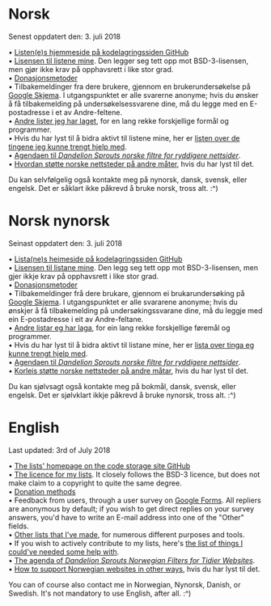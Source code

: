 # Norsk

Senest oppdatert den: 3. juli 2018

• [Listen(e)s hjemmeside på kodelagringssiden GitHub](https://github.com/DandelionSprout/adfilt) <br>
• [Lisensen til listene mine](https://github.com/DandelionSprout/adfilt/blob/master/LICENSE.md). Den legger seg tett opp mot BSD-3-lisensen, men gjør ikke krav på opphavsrett i like stor grad. <br>
• [Donasjonsmetoder](https://sproutsluckycorner.wordpress.com/2017/11/14/my-work-and-contact-resume/#donations) <br>
• Tilbakemeldinger fra dere brukere, gjennom en brukerundersøkelse på [Google Skjema](https://goo.gl/forms/nSzVy6NKXpfWWEqk1). I utgangspunktet er alle svarerne anonyme; hvis du ønsker å få tilbakemelding på undersøkelsessvarene dine, må du legge med en E-postadresse i et av Andre-feltene. <br>
• [Andre lister jeg har laget](https://github.com/DandelionSprout/adfilt/blob/master/README.md#list-of-lists), for en lang rekke forskjellige formål og programmer. <br>
• Hvis du har lyst til å bidra aktivt til listene mine, her er [listen over de tingene jeg kunne trengt hjelp med](https://github.com/DandelionSprout/adfilt#i-hereby-request-help-with). <br>
• [Agendaen til *Dandelion Sprouts norske filtre for ryddigere nettsider*](https://github.com/DandelionSprout/adfilt/blob/master/Wiki/De%20norske%20listenes%20agenda.md). <br>
• [Hvordan støtte norske nettsteder på andre måter](https://github.com/DandelionSprout/adfilt/blob/master/Wiki/How%20to%20support%20websites.md), hvis du har lyst til det.  <br>

Du kan selvfølgelig også kontakte meg på nynorsk, dansk, svensk, eller engelsk. Det er såklart ikke påkrevd å bruke norsk, tross alt. :^) <br>

# Norsk nynorsk

Seinast oppdatert den: 3. juli 2018

• [Lista(ne)s heimeside på kodelagringssiden GitHub](https://github.com/DandelionSprout/adfilt) <br>
• [Lisensen til listane mine](https://github.com/DandelionSprout/adfilt/blob/master/LICENSE.md). Den legg seg tett opp mot BSD-3-lisensen, men gjer ikkje krav på opphavsrett i like stor grad. <br>
• [Donasjonsmetoder](https://sproutsluckycorner.wordpress.com/2017/11/14/my-work-and-contact-resume/#donations) <br>
• Tilbakemeldinger frå dere brukare, gjennom ei brukarundersøking på [Google Skjema](https://goo.gl/forms/nSzVy6NKXpfWWEqk1). I utgangspunktet er alle svararene anonyme; hvis du ønskjer å få tilbakemelding på undersøkingssvarane dine, må du leggje med ein E-postadresse i eit av Andre-feltane. <br>
• [Andre listar eg har laga](https://github.com/DandelionSprout/adfilt/blob/master/README.md#list-of-lists), for ein lang rekke forskjellige føremål og programmer. <br>
• Hvis du har lyst til å bidra aktivt til listane mine, her er [lista over tinga eg kunne trengt hjelp med](https://github.com/DandelionSprout/adfilt#i-hereby-request-help-with). <br>
• [Agendaen til *Dandelion Sprouts norske filtre for ryddigere nettsider*](https://github.com/DandelionSprout/adfilt/blob/master/Wiki/De%20norske%20listenes%20agenda.md). <br>
• [Korleis støtte norske nettsteder på andre måtar](https://github.com/DandelionSprout/adfilt/blob/master/Wiki/How%20to%20support%20websites.md), hvis du har lyst til det.  <br>

Du kan sjølvsagt også kontakte meg på bokmål, dansk, svensk, eller engelsk. Det er sjølvklart ikkje påkrevd å bruke nynorsk, tross alt. :^) <br>

# English

Last updated: 3rd of July 2018

• [The lists' homepage on the code storage site GitHub](https://github.com/DandelionSprout/adfilt) <br>
• [The licence for my lists](https://github.com/DandelionSprout/adfilt/blob/master/LICENSE.md). It closely follows the BSD-3 licence, but does not make claim to a copyright to quite the same degree. <br>
• [Donation methods](https://sproutsluckycorner.wordpress.com/2017/11/14/my-work-and-contact-resume/#donations) <br>
• Feedback from users, through a user survey on [Google Forms](https://goo.gl/forms/nSzVy6NKXpfWWEqk1). All repliers are anonymous by default; if you wish to get direct replies on your survey answers, you'd have to write an E-mail address into one of the "Other" fields. <br>
• [Other lists that I've made](https://github.com/DandelionSprout/adfilt/blob/master/README.md#list-of-lists), for numerous different purposes and tools. <br>
• If you wish to actively contribute to my lists, here's [the list of things I could've needed some help with](https://github.com/DandelionSprout/adfilt#i-hereby-request-help-with). <br>
• [The agenda of *Dandelion Sprouts Norwegian Filters for Tidier Websites*](https://github.com/DandelionSprout/adfilt/blob/master/Wiki/De%20norske%20listenes%20agenda.md). <br>
• [How to support Norwegian websites in other ways](https://github.com/DandelionSprout/adfilt/blob/master/Wiki/How%20to%20support%20websites.md), hvis du har lyst til det.  <br>

You can of course also contact me in Norwegian, Nynorsk, Danish, or Swedish. It's not mandatory to use English, after all. :^) <br>
